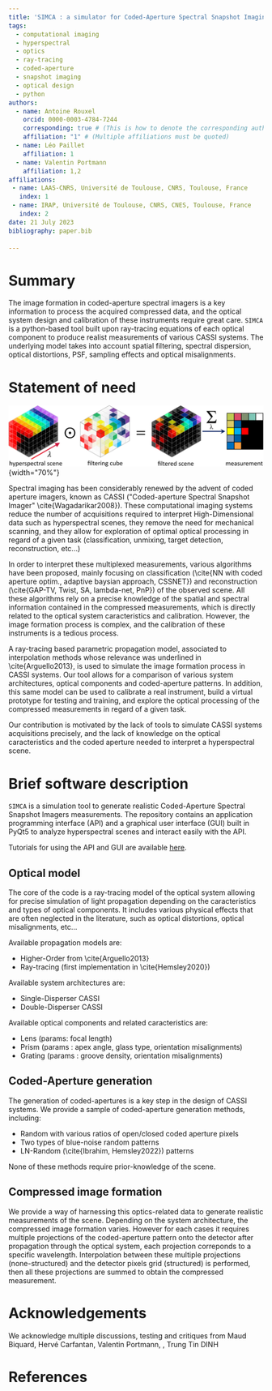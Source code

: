 ```yaml
---
title: 'SIMCA : a simulator for Coded-Aperture Spectral Snapshot Imaging (CASSI)'
tags:
  - computational imaging
  - hyperspectral
  - optics
  - ray-tracing
  - coded-aperture
  - snapshot imaging
  - optical design
  - python
authors:
  - name: Antoine Rouxel
    orcid: 0000-0003-4784-7244
    corresponding: true # (This is how to denote the corresponding author)
    affiliation: "1" # (Multiple affiliations must be quoted)
  - name: Léo Paillet
    affiliation: 1
  - name: Valentin Portmann
    affiliation: 1,2
affiliations:
 - name: LAAS-CNRS, Université de Toulouse, CNRS, Toulouse, France
   index: 1
 - name: IRAP, Université de Toulouse, CNRS, CNES, Toulouse, France
   index: 2
date: 21 July 2023
bibliography: paper.bib

---
```


# Summary

The image formation in coded-aperture spectral imagers is a key information to process the acquired compressed data, and the optical system design and calibration of these instruments require great care. 
`SIMCA` is a python-based tool built upon ray-tracing equations of each optical component to produce realist measurements of various CASSI systems.
The underlying model takes into account spatial filtering, spectral dispersion, optical distortions, PSF, sampling effects and optical misalignments.

# Statement of need
![Working principle of a Double-Disperser CASSI.\label{fig:DD-CASSI}](DD-CASSI.png){width="70%"}


Spectral imaging has been considerably renewed by the advent of coded aperture imagers, known as CASSI ("Coded-aperture Spectral Snapshot Imager" \cite{Wagadarikar2008}). 
These computational imaging systems reduce the number of acquisitions required to interpret High-Dimensional data such as hyperspectral scenes, they remove the need for mechanical scanning, and they allow for exploration of optimal optical processing in regard of a given task (classification, unmixing, target detection, reconstruction, etc...) 


In order to interpret these multiplexed measurements, various algorithms have been proposed, mainly focusing on classification (\cite{NN with coded aperture optim., adaptive baysian approach, CSSNET}) and reconstruction (\cite{GAP-TV, Twist, SA, lambda-net, PnP}) of the observed scene.
All these algorithms rely on a precise knowledge of the spatial and spectral information contained in the compressed measurements, which is directly related to the optical system caracteristics and calibration.
However, the image formation process is complex, and the calibration of these instruments is a tedious process.

A ray-tracing based parametric propagation model, associated to interpolation methods whose relevance was underlined in \cite{Arguello2013}, is used to simulate the image formation process in CASSI systems.
Our tool allows for a comparison of various system architectures, optical components and coded-aperture patterns.
In addition, this same model can be used to calibrate a real instrument, build a virtual prototype for testing and training, and explore the optical processing of the compressed measurements in regard of a given task.

Our contribution is motivated by the lack of tools to simulate CASSI systems acquisitions precisely, and the lack of knowledge on the optical caracteristics and the coded aperture needed to interpret a hyperspectral scene.


# Brief software description

`SIMCA` is a simulation tool to generate realistic Coded-Aperture Spectral Snapshot Imagers measurements.
The repository contains an application programming interface (API) and a graphical user interface (GUI) built in PyQt5 to analyze hyperspectral scenes and interact easily with the API.

Tutorials for using the API and GUI are available [here](https://arouxel.gitlab.io/simca-documentation/).


## Optical model
The core of the code is a ray-tracing model of the optical system allowing for precise simulation of light propagation depending on the caracteristics and types of optical components.
It includes various physical effects that are often neglected in the literature, such as optical distortions, optical misalignments, etc...

Available propagation models are:
* Higher-Order from \cite{Arguello2013}
* Ray-tracing (first implementation in \cite{Hemsley2020})

Available system architectures are:
* Single-Disperser CASSI
* Double-Disperser CASSI

Available optical components and related caracteristics are:
* Lens (params: focal length)
* Prism (params : apex angle, glass type, orientation misalignments)
* Grating (params : groove density, orientation misalignments)

## Coded-Aperture generation

The generation of coded-apertures is a key step in the design of CASSI systems.
We provide a sample of coded-aperture generation methods, including:
* Random with various ratios of open/closed coded aperture pixels
* Two types of blue-noise random patterns
* LN-Random (\cite{Ibrahim, Hemsley2022}) patterns

None of these methods require prior-knowledge of the scene.


## Compressed image formation
  
We provide a way of harnessing this optics-related data to generate realistic measurements of the scene.
Depending on the system architecture, the compressed image formation varies.
However for each cases it requires multiple projections of the coded-aperture pattern onto the detector after propagation through the optical system, each projection correponds to a specific wavelength.
Interpolation between these multiple projections (none-structured) and the detector pixels grid (structured) is performed, then all these projections are summed to obtain the compressed measurement.




# Acknowledgements

We acknowledge multiple discussions, testing and critiques from Maud Biquard, Hervé Carfantan, Valentin Portmann, , Trung Tin DINH


# References
